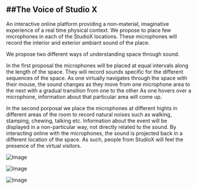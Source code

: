 ##The Voice of Studio X
---

An interactive online platform providing a non-material, imaginative experience of a real time physical context.
We propose to place few microphones in each of the StudioX locations. These microphones will record the interior and exterior 
ambiant sound of the place.

We propose two different ways of understanding space through sound.

In the first proposal the microphones will be placed at equal intervals along the length of the space. They will record sounds 
specific for the different sequences of the space.
As one virtually navigates through the space with their mouse, the sound changes as they move from one microphone area to the next with a gradual transition from one to the other
As one hovers over a microphone, information about that particular area will come up.

In the second porposal we place the microphones at different hights in different areas of the room to record natural noises such as walking, stamping, chewing, talking etc.
Information about the event will be displayed in a non-particular way, not directly related to the sound.
By interacting online with the microphones, the sound is projected back in a different location of the space. As such, people from StudioX will feel the presence of the virtual visitors.


![Image](https://raw.github.com/site2site/The-Voice-of-Studio-X/master/Images/Diagram1.jpg)

![Image](https://raw.github.com/site2site/The-Voice-of-Studio-X/master/Images/diagram2.jpg)

![Image](https://raw.github.com/site2site/The-Voice-of-Studio-X/master/Images/Website.jpg)

